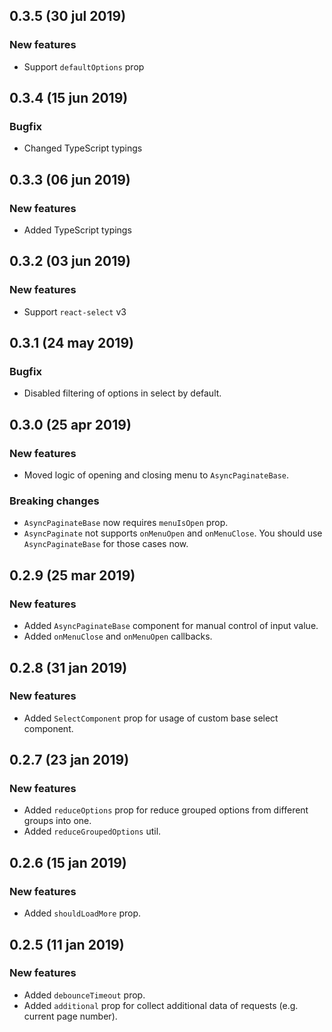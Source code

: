 ## 0.3.5 (30 jul 2019)

### New features

- Support `defaultOptions` prop

## 0.3.4 (15 jun 2019)

### Bugfix

- Changed TypeScript typings

## 0.3.3 (06 jun 2019)

### New features

- Added TypeScript typings

## 0.3.2 (03 jun 2019)

### New features

- Support `react-select` v3

## 0.3.1 (24 may 2019)

### Bugfix

- Disabled filtering of options in select by default.

## 0.3.0 (25 apr 2019)

### New features

- Moved logic of opening and closing menu to `AsyncPaginateBase`.

### Breaking changes

- `AsyncPaginateBase` now requires `menuIsOpen` prop.
- `AsyncPaginate` not supports `onMenuOpen` and `onMenuClose`. You should use `AsyncPaginateBase` for those cases now.

## 0.2.9 (25 mar 2019)

### New features

- Added `AsyncPaginateBase` component for manual control of input value.
- Added `onMenuClose` and `onMenuOpen` callbacks.

## 0.2.8 (31 jan 2019)

### New features

- Added `SelectComponent` prop for usage of custom base select component.

## 0.2.7 (23 jan 2019)

### New features

- Added `reduceOptions` prop for reduce grouped options from different groups into one.
- Added `reduceGroupedOptions` util.

## 0.2.6 (15 jan 2019)

### New features

- Added `shouldLoadMore` prop.

## 0.2.5 (11 jan 2019)

### New features

- Added `debounceTimeout` prop.
- Added `additional` prop for collect additional data of requests (e.g. current page number).
